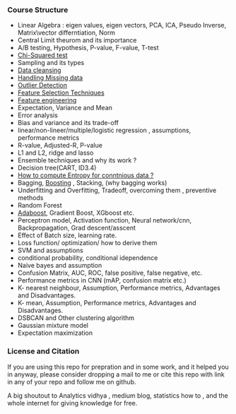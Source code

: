 ### __Course Structure__ 
- Linear Algebra : eigen values, eigen vectors, PCA, ICA, Pseudo Inverse, Matrix\vector differntiation, Norm
- Central Limit theurom and its importance
- A/B testing, Hypothesis, P-value, F-value, T-test
- [Chi-Squared test](https://github.com/gauravkr0071/Data-Scientist-Roadmap/blob/main/Chi-Squared%20Test.md)
- Sampling and its types
- [Data cleansing](https://machinelearningmastery.com/basic-data-cleaning-for-machine-learning/)
- [Handling Missing data](https://github.com/gauravkr0071/Data-Scientist-Roadmap/blob/main/Handling%20missing%20data.md)
- [Outlier Detection](https://www.youtube.com/watch?v=rzR_cKnkD18&t=598s)
- [Feature Selection Techniques](https://www.analyticsvidhya.com/blog/2020/10/feature-selection-techniques-in-machine-learning/)
- [Feature engineering](https://www.youtube.com/watch?v=OTPz5plKb40&list=PLZoTAELRMXVPwYGE2PXD3x0bfKnR0cJjN&index=2)
- Expectation, Variance and Mean
- Error analysis
- Bias and variance and its trade-off
- linear/non-lineer/multiple/logistic regression , assumptions, performance metrics
- R-value, Adjusted-R, P-value
- L1 and L2, ridge and lasso
- Ensemble techniques and why its work ?
- Decision tree(CART, ID3.4)
- [How to compute Entropy for conntnious data ?](https://datascience.stackexchange.com/questions/24876/how-can-i-compute-information-gain-for-continuous-valued-attributes)
- Bagging, [Boosting](https://www.youtube.com/watch?v=sfVms30Ulxw) , Stacking, (why bagging works)
- Underfitting and Overfitting, Tradeoff, overcoming them , preventive methods
- Random Forest
- [Adaboost](https://www.youtube.com/watch?v=9CPsYsB4OLI&t=878s), Gradient Boost, XGboost etc.
- Perceptron model, Activation function, Neural network/cnn, Backpropagation, Grad descent/asscent
- Effect of Batch size, learning rate.
- Loss function/ optimization/ how to derive them
- SVM and assumptions
- conditional probability, conditional idependence
- Naive bayes and assumption
- Confusion Matrix, AUC, ROC, false positive, false negative, etc.
- Performance metrics in CNN (mAP, confusion matrix etc.)
- K- nearest neighbour, Assumption, Performance metrics, Advantages and Disadvantages.
- K- mean, Assumption, Performance metrics, Advantages and Disadvantages.
- DSBCAN and Other clustering algorithm
- Gaussian mixture model
- Expectation maximization

### __License and Citation__
If you are using this repo for prepration and in some work, and it helped you in anyway, please consider dropping a mail to me or cite this repo with link in any of your repo and follow me on github. 

A big shoutout to Analytics vidhya , medium blog, statistics how to , and the whole internet for giving knowledge for free.
